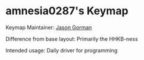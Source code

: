 amnesia0287's Keymap
===

Keymap Maintainer: [Jason Gorman](https://github.com/amnesia0287)

Difference from base layout: Primarily the HHKB-ness

Intended usage: Daily driver for programming
